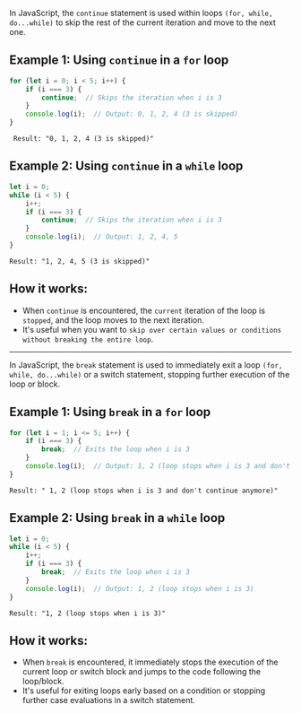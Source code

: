 
In JavaScript, the `continue` statement is used within loops `(for, while, do...while)` to skip the rest of the current iteration and move to the next one.

## Example 1: Using `continue` in a `for` loop

```javascript
for (let i = 0; i < 5; i++) {
    if (i === 3) {
        continue;  // Skips the iteration when i is 3
    }
    console.log(i);  // Output: 0, 1, 2, 4 (3 is skipped)
}
```
` Result: "0, 1, 2, 4 (3 is skipped)"`

## Example 2: Using `continue` in a `while` loop
```javascript
let i = 0;
while (i < 5) {
    i++;
    if (i === 3) {
        continue;  // Skips the iteration when i is 3
    }
    console.log(i);  // Output: 1, 2, 4, 5
}
```
`Result: "1, 2, 4, 5 (3 is skipped)"`

## How it works:
+ When `continue` is encountered, the `current` iteration of the loop is `stopped`, and the loop moves to the next iteration.
+ It's useful when you want to `skip over certain values or conditions without breaking the entire loop`.

______

In JavaScript, the `break` statement is used to immediately exit a loop `(for, while, do...while)` or a switch statement, stopping further execution of the loop or block.

## Example 1: Using `break` in a `for` loop
```javascript
for (let i = 1; i <= 5; i++) {
    if (i === 3) {
        break;  // Exits the loop when i is 3
    }
    console.log(i);  // Output: 1, 2 (loop stops when i is 3 and don't continue anymore)
}
```
`Result: " 1, 2 (loop stops when i is 3 and don't continue anymore)"`

## Example 2: Using `break` in a `while` loop
```javascript
let i = 0;
while (i < 5) {
    i++;
    if (i === 3) {
        break;  // Exits the loop when i is 3
    }
    console.log(i);  // Output: 1, 2 (loop stops when i is 3)
}
```
`Result: "1, 2 (loop stops when i is 3)"`

## How it works:
+ When `break` is encountered, it immediately stops the execution of the current loop or switch block and jumps to the code following the loop/block.
+ It's useful for exiting loops early based on a condition or stopping further case evaluations in a switch statement.
